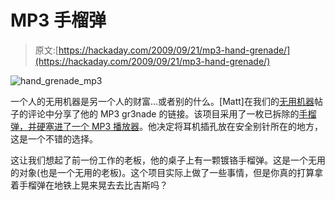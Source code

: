 # MP3 手榴弹

> 原文:[https://hackaday.com/2009/09/21/mp3-hand-grenade/](https://hackaday.com/2009/09/21/mp3-hand-grenade/)

![hand_grenade_mp3](../Images/905f1dcd5f5f31888fc6e5ad2a21a930.png "hand_grenade_mp3")

一个人的无用机器是另一个人的财富…或者别的什么。[Matt]在我们的[无用机器](http://hackaday.com/2009/09/19/show-us-your-most-useless-machine/)帖子的评论中分享了他的 MP3 gr3nade 的链接。该项目采用了一枚已拆除的[手榴弹，并硬塞进了一个 MP3 播放器](http://www.nycresistor.com/2009/01/20/mp3-grnade/)。他决定将耳机插孔放在安全别针所在的地方，这是一个不错的选择。

这让我们想起了前一份工作的老板，他的桌子上有一颗镀铬手榴弹。这是一个无用的对象(也是一个无用的老板)。这个项目实际上做了一些事情，但是你真的打算拿着手榴弹在地铁上晃来晃去去比吉斯吗？